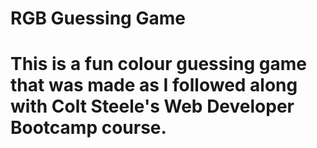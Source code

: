 # RGB Guessing Game
# This is a fun colour guessing game that was made as I followed along with Colt Steele's Web Developer Bootcamp course.

